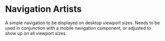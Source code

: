 # Navigation Artists

A simple navigation to be displayed on desktop viewport sizes. Needs to be used in conjunction with a mobile navigation component, or adjusted to show up on all viewport sizes.
